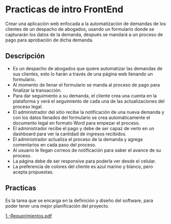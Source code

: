 # Practicas de intro FrontEnd
Crear una aplicación web enfocada a la automatización de demandas de los clientes de un despacho de abogados, usando un formulario donde se capturarán los datos de la demanda, después se mandará a un proceso de pago para aprobación de dicha demanda.

## Descripción
- Es un despacho de abogados que quiere automatizar las demandas de sus clientes, esto lo harán a través de una página web llenando un formulario.
-	Al momento de llenar el formulario se manda al proceso de pago para finalizar la transacción.
-	Para dar seguimiento a su demanda, el cliente crea una cuenta en la plataforma y verá el seguimiento de cada una de las actualizaciones del proceso legal.
-	El administrador del sitio recibe la notificación de una nueva demanda y con los datos llenados del formulario se crea automáticamente el documento legal en formato Word para empezar el proceso.
-	El administrador recibe el pago y debe de ser capaz de verlo en un dashboard para ver la cantidad de ingresos recibidos.
-	El administrador actualiza el proceso de la demanda y agrega comentarios en cada paso del proceso.
-	Al usuario le llegan correos de notificación para saber el avance de su proceso.
-	La página debe de ser responsive para poderla ver desde el celular.
-	La preferencia de colores del cliente es azul marino y blanco, pero acepta propuestas.

## Practicas
Es la tarea que se encarga en la definición y diseño del software, para poder tener una mejor planificación del proyecto.

[1.-Requerimientos.pdf](https://github.com/IngGustavo/Practicas-LaunchX/files/9843397/1.-Requerimientos.pdf)

